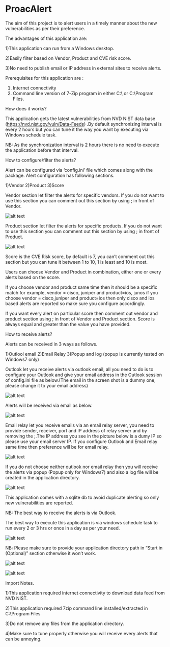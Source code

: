 # ProacAlert
The aim of this project is to alert users in a timely manner about the new vulnerabilities as per their preference.

The advantages of this application are:

1)This application can run from a Windows desktop.

2)Easily filter based on Vendor, Product and CVE risk score.

3)No need to publish email or IP address in external sites to receive alerts.

Prerequisites for this application are :
1) Internet connectivity
2) Command line version of 7-Zip program in either C:\ or C:\Program Files.

How does it works?

This application gets the latest vulnerabilities from NVD NIST data base (https://nvd.nist.gov/vuln/Data-Feeds) .By default synchronizing interval is every 2 hours but you can tune it the way you want by executing via Windows schedule task.

NB: As the synchronization interval is 2 hours there is no need to execute the application before that interval.

How to configure/filter the alerts?

Alert can be configured via ‘config.ini’ file which comes along with the package. Alert configuration has following sections.

1)Vendor 
2)Product
3)Score

Vendor section let filter the alerts for specific vendors. If you do not want to use this section you can comment out this section by using ; in front of Vendor.

![alt text](https://s20.postimg.org/oxa712csd/conf1.png)

Product section let filter the alerts for specific products. If you do not want to use this section you can comment out this section by using ; in front of Product.

![alt text](https://s20.postimg.org/6uh4a01jx/conf6.png)

Score is the CVE Risk score, by default is 7, you can’t comment out this section but you can tune it between 1 to 10, 1 is  least and 10 is most.

Users can choose Vendor and Product in combination, either one or every alerts based on the score.

If you choose vendor and product same time then it should be a specific match for example, vendor = cisco, juniper and product=ios, junos if you choose vendor = cisco,juniper and product=ios then only cisco and ios based alerts are reported so make sure you configure accordingly.

If you want every alert on particular score then comment out vendor and product section using ; in front of Vendor and Product section. Score is always equal and greater than the value you have provided.

How to receive alerts?

Alerts can be received in 3 ways as follows.

1)Outlool email
2)Email Relay
3)Popup and log (popup is currently tested on Windows7 only)

Outlook let you receive alerts via outlook email, all you need to do is to configure your Outlook and give your email address in the Outlook session of config.ini file as below.(The email in the screen shot is a dummy one, please change it to your email address)

![alt text](https://s20.postimg.org/ldo9bqn2l/conf7.png)

Alerts will be received via email as below.

![alt text](https://s20.postimg.org/mfyfualbh/al1.png)

Email relay let you receive emails via an email relay server, you need to provide sender, receiver, port and IP address of relay server and by removing the ;.The IP address you see in the picture below is a dumy IP so please use your email server IP. If you configure Outlook and Email relay same time then preference will be for email relay.

![alt text](https://s20.postimg.org/f1941e4fh/conf5.png)

If you do not choose neither outlook nor email relay then you will receive the alerts via popup (Popup only for Windows7) and also a log file will be created in the application directory. 

![alt text](https://s20.postimg.org/6vr238vm5/al2.png)

This application comes with a sqlite db to avoid duplicate alerting so only new vulnerabilities are reported.

NB: The best way to receive the alerts is via Outlook. 


The best way to execute this application is via windows schedule task to run every 2 or 3 hrs or once in a day as per your need. 

![alt text](https://s20.postimg.org/fbgml2ykt/sctask1.png)

NB: Please make sure to provide your application directory path in “Start in (Optional)” section otherwise it won’t work.

![alt text](https://s20.postimg.org/oj8v1vst9/sctask2.png)

![alt text](https://s20.postimg.org/m1x3unj7h/sctask3.png)

Import Notes.

1)This application required internet connectivity to download data feed from NVD NIST.

2)This application required 7zip command line installed/extracted in C:\Program Files

3)Do not remove any files from the application directory.

4)Make sure to tune properly otherwise you will receive every alerts that can be annoying.



